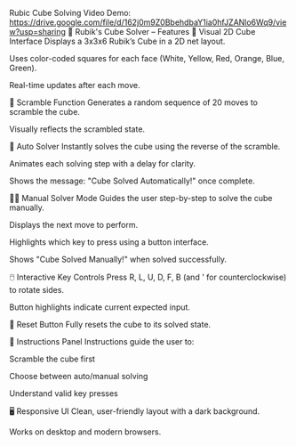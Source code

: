 Rubic Cube Solving Video Demo: https://drive.google.com/file/d/162j0m9Z0BbehdbaY1ia0hfJZANlo6Wq9/view?usp=sharing
🧩 Rubik's Cube Solver – Features
🎨 Visual 2D Cube Interface
Displays a 3x3x6 Rubik’s Cube in a 2D net layout.

Uses color-coded squares for each face (White, Yellow, Red, Orange, Blue, Green).

Real-time updates after each move.

🔄 Scramble Function
Generates a random sequence of 20 moves to scramble the cube.

Visually reflects the scrambled state.

🤖 Auto Solver
Instantly solves the cube using the reverse of the scramble.

Animates each solving step with a delay for clarity.

Shows the message: "Cube Solved Automatically!" once complete.

👨‍🔧 Manual Solver Mode
Guides the user step-by-step to solve the cube manually.

Displays the next move to perform.

Highlights which key to press using a button interface.

Shows "Cube Solved Manually!" when solved successfully.

🖱️ Interactive Key Controls
Press R, L, U, D, F, B (and ' for counterclockwise) to rotate sides.

Button highlights indicate current expected input.

🧼 Reset Button
Fully resets the cube to its solved state.

📜 Instructions Panel
Instructions guide the user to:

Scramble the cube first

Choose between auto/manual solving

Understand valid key presses

🖥️ Responsive UI
Clean, user-friendly layout with a dark background.

Works on desktop and modern browsers.


